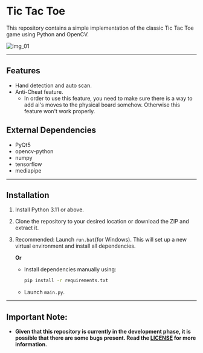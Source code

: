 # Tic Tac Toe

This repository contains a simple implementation of the classic Tic Tac Toe game using Python and OpenCV.

![img_01](https://github.com/sdmdg/tic-tac-toe/assets/151946448/18f4a2a7-dc43-4198-bdf1-f46cbd28348e)

---

## Features

* Hand detection and auto scan.
* Anti-Cheat feature.
   - In order to use this feature, you need to make sure there is a way to add ai's moves to the physical board somehow. Otherwise this feature won't work properly.

## External Dependencies

* PyQt5
* opencv-python
* numpy
* tensorflow
* mediapipe

---

## Installation

1. Install Python 3.11 or above.
2. Clone the repository to your desired location or download the ZIP and extract it.
3. Recommended: Launch `run.bat`(for Windows). This will set up a new virtual environment and install all dependencies.

   **Or**

   - Install dependencies manually using:
     ```bash
     pip install -r requirements.txt
     ```
   - Launch `main.py`.

---

## Important Note:

-	**Given that this repository is currently in the development phase, it is possible that there are some bugs present. Read the [LICENSE](https://github.com/sdmdg/tic-tac-toe/blob/master/LICENSE) for more information.**